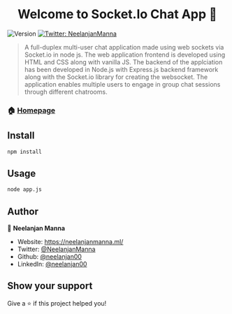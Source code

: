 <h1 align="center">Welcome to Socket.Io Chat App 👋</h1>
<p>
  <img alt="Version" src="https://img.shields.io/badge/version-1.0-blue.svg?cacheSeconds=2592000" />
  <a href="https://twitter.com/NeelanjanManna" target="_blank">
    <img alt="Twitter: NeelanjanManna" src="https://img.shields.io/twitter/follow/NeelanjanManna.svg?style=social" />
  </a>
</p>

> A full-duplex multi-user chat application made using web sockets via Socket.io in node js. The web application frontend is developed using HTML and CSS along with vanilla JS. The backend of the applciation has been developed in Node.js with Express.js backend framework along with the Socket.io library for creating the websocket. The application enables multiple users to engage in group chat sessions through different chatrooms.

### 🏠 [Homepage](https://github.com/neelanjan00/Socket.Io-Chat-Application)

## Install

```sh
npm install
```

## Usage

```sh
node app.js
```

## Author

👤 **Neelanjan Manna**

* Website: https://neelanjanmanna.ml/
* Twitter: [@NeelanjanManna](https://twitter.com/NeelanjanManna)
* Github: [@neelanjan00](https://github.com/neelanjan00)
* LinkedIn: [@neelanjan00](https://linkedin.com/in/neelanjan00)

## Show your support

Give a ⭐️ if this project helped you!
